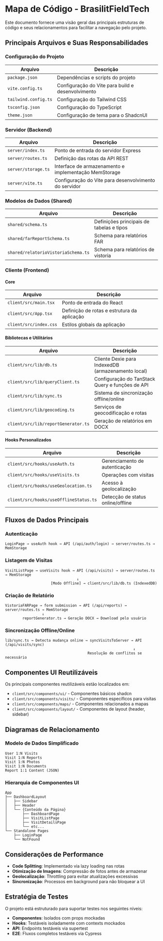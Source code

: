 # Mapa de Código - BrasilitFieldTech

Este documento fornece uma visão geral das principais estruturas de código e seus relacionamentos para facilitar a navegação pelo projeto.

## Principais Arquivos e Suas Responsabilidades

### Configuração do Projeto

| Arquivo | Descrição |
|---------|-----------|
| `package.json` | Dependências e scripts do projeto |
| `vite.config.ts` | Configuração do Vite para build e desenvolvimento |
| `tailwind.config.ts` | Configuração do Tailwind CSS |
| `tsconfig.json` | Configuração do TypeScript |
| `theme.json` | Configuração de tema para o ShadcnUI |

### Servidor (Backend)

| Arquivo | Descrição |
|---------|-----------|
| `server/index.ts` | Ponto de entrada do servidor Express |
| `server/routes.ts` | Definição das rotas da API REST |
| `server/storage.ts` | Interface de armazenamento e implementação MemStorage |
| `server/vite.ts` | Configuração do Vite para desenvolvimento do servidor |

### Modelos de Dados (Shared)

| Arquivo | Descrição |
|---------|-----------|
| `shared/schema.ts` | Definições principais de tabelas e tipos |
| `shared/farReportSchema.ts` | Schema para relatórios FAR |
| `shared/relatorioVistoriaSchema.ts` | Schema para relatórios de vistoria |

### Cliente (Frontend)

#### Core

| Arquivo | Descrição |
|---------|-----------|
| `client/src/main.tsx` | Ponto de entrada do React |
| `client/src/App.tsx` | Definição de rotas e estrutura da aplicação |
| `client/src/index.css` | Estilos globais da aplicação |

#### Bibliotecas e Utilitários

| Arquivo | Descrição |
|---------|-----------|
| `client/src/lib/db.ts` | Cliente Dexie para IndexedDB (armazenamento local) |
| `client/src/lib/queryClient.ts` | Configuração do TanStack Query e funções de API |
| `client/src/lib/sync.ts` | Sistema de sincronização offline/online |
| `client/src/lib/geocoding.ts` | Serviços de geocodificação e rotas |
| `client/src/lib/reportGenerator.ts` | Geração de relatórios em DOCX |

#### Hooks Personalizados

| Arquivo | Descrição |
|---------|-----------|
| `client/src/hooks/useAuth.ts` | Gerenciamento de autenticação |
| `client/src/hooks/useVisits.ts` | Operações com visitas |
| `client/src/hooks/useGeolocation.ts` | Acesso à geolocalização |
| `client/src/hooks/useOfflineStatus.ts` | Detecção de status online/offline |

## Fluxos de Dados Principais

### Autenticação

```
LoginPage → useAuth hook → API (/api/auth/login) → server/routes.ts → MemStorage
```

### Listagem de Visitas

```
VisitListPage → useVisits hook → API (/api/visits) → server/routes.ts → MemStorage
                                 ↓
                     [Modo Offline] → client/src/lib/db.ts (IndexedDB)
```

### Criação de Relatório

```
VistoriaFARPage → form submission → API (/api/reports) → server/routes.ts → MemStorage
                 ↓
        reportGenerator.ts → Geração DOCX → Download pelo usuário
```

### Sincronização Offline/Online

```
lib/sync.ts → Detecta mudança online → syncVisitsToServer → API (/api/visits/sync)
                                                           ↓
                                      Resolução de conflitos se necessário
```

## Componentes UI Reutilizáveis

Os principais componentes reutilizáveis estão localizados em:

- `client/src/components/ui/` - Componentes básicos shadcn
- `client/src/components/visits/` - Componentes específicos para visitas
- `client/src/components/maps/` - Componentes relacionados a mapas
- `client/src/components/layout/` - Componentes de layout (header, sidebar)

## Diagramas de Relacionamento

### Modelo de Dados Simplificado

```
User 1:N Visits
Visit 1:N Reports
Visit 1:N Photos
Visit 1:N Documents
Report 1:1 Content (JSON)
```

### Hierarquia de Componentes UI

```
App
├── DashboardLayout
│   ├── Sidebar
│   ├── Header
│   └── {Conteúdo da Página}
│       ├── DashboardPage
│       ├── VisitListPage
│       ├── VisitDetailsPage
│       └── etc...
└── Standalone Pages
    ├── LoginPage
    └── NotFound
```

## Considerações de Performance

- **Code Splitting**: Implementado via lazy loading nas rotas
- **Otimização de Imagens**: Compressão de fotos antes de armazenar
- **Geolocalização**: Throttling para evitar atualizações excessivas
- **Sincronização**: Processos em background para não bloquear a UI

## Estratégia de Testes

O projeto está estruturado para suportar testes nos seguintes níveis:

- **Componentes**: Isolados com props mockadas
- **Hooks**: Testáveis isoladamente com contexts mockados
- **API**: Endpoints testáveis via supertest
- **E2E**: Fluxos completos testáveis via Cypress